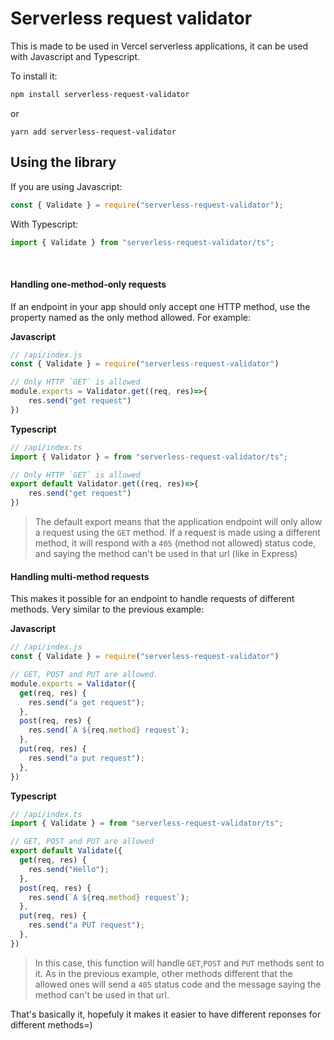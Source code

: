# Serverless request validator

This is made to be used in Vercel serverless applications, it can be used with Javascript and Typescript.

To install it:

```sh
npm install serverless-request-validator
```
or
```
yarn add serverless-request-validator
```

## Using the library

If you are using Javascript:

```js
const { Validate } = require("serverless-request-validator");
```

With Typescript:

```ts
import { Validate } from "serverless-request-validator/ts";
```

<br/>

#### Handling one-method-only requests

If an endpoint in your app should only accept one HTTP method, use the property named as the only method allowed.
For example:


**Javascript**

```js
// /api/index.js
const { Validate } = require("serverless-request-validator")

// Only HTTP `GET` is allowed
module.exports = Validator.get((req, res)=>{
    res.send("get request")
})

```

**Typescript**

```ts
// /api/index.ts
import { Validator } = from "serverless-request-validator/ts";

// Only HTTP `GET` is allowed
export default Validator.get((req, res)=>{
    res.send("get request")
})

```

> The default export means that the application endpoint will only allow a request using the `GET` method.
> If a request is made using a different method, it will respond with a `405` (method not allowed) status code, and saying the method can't be used in that url (like in Express)


#### Handling multi-method requests

This makes it possible for an endpoint to handle requests of different methods. Very similar to the previous example:

**Javascript**

```js
// /api/index.js
const { Validate } = require("serverless-request-validator")

// GET, POST and PUT are allowed.
module.exports = Validator({
  get(req, res) {
    res.send("a get request");
  },
  post(req, res) {
    res.send(`A ${req.method} request`);
  },
  put(req, res) {
    res.send("a put request");
  },
})

```

**Typescript**

```ts
// /api/index.ts
import { Validate } = from "serverless-request-validator/ts";

// GET, POST and PUT are allowed
export default Validate({
  get(req, res) {
    res.send("Hello");
  },
  post(req, res) {
    res.send(`A ${req.method} request`);
  },
  put(req, res) {
    res.send("a PUT request");
  },
})

```

> In this case, this function will handle `GET`,`POST` and `PUT` methods sent to it.
> As in the previous example, other methods different that the allowed ones will send a `405` status code and the message saying the method can't be used in that url.

That's basically it, hopefuly it makes it easier to have different reponses for different methods=)